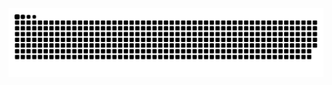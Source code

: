 <picture>
  <source media="(prefers-color-scheme: dark)" srcset="https://raw.githubusercontent.com/Flobby949/Flobby949/output/github-contribution-grid-snake-dark.svg">
  <source media="(prefers-color-scheme: light)" srcset="https://raw.githubusercontent.com/Flobby949/Flobby949/output/github-contribution-grid-snake.svg">
  <img alt="github contribution grid snake animation" src="https://raw.githubusercontent.com/Flobby949/Flobby949/output/github-contribution-grid-snake.svg">
</picture>